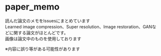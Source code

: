 # paper_memo
読んだ論文のメモをIssuesにまとめています   
Learned image compression、Super resolution、Image restoration、GANなどに関する論文がほとんどです。  
画像は論文中のものを使用しております  


※内容に誤り等がある可能性があります
